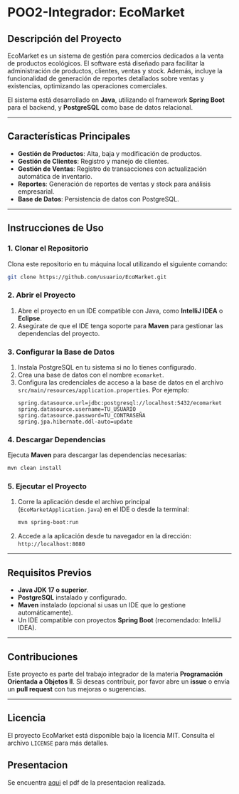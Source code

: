 
# **POO2-Integrador: EcoMarket**

## **Descripción del Proyecto**
EcoMarket es un sistema de gestión para comercios dedicados a la venta de productos ecológicos. El software está diseñado para facilitar la administración de productos, clientes, ventas y stock. Además, incluye la funcionalidad de generación de reportes detallados sobre ventas y existencias, optimizando las operaciones comerciales.

El sistema está desarrollado en **Java**, utilizando el framework **Spring Boot** para el backend, y **PostgreSQL** como base de datos relacional.

---

## **Características Principales**
- **Gestión de Productos**: Alta, baja y modificación de productos.
- **Gestión de Clientes**: Registro y manejo de clientes.
- **Gestión de Ventas**: Registro de transacciones con actualización automática de inventario.
- **Reportes**: Generación de reportes de ventas y stock para análisis empresarial.
- **Base de Datos**: Persistencia de datos con PostgreSQL.

---

## **Instrucciones de Uso**

### **1. Clonar el Repositorio**
Clona este repositorio en tu máquina local utilizando el siguiente comando:
```bash
git clone https://github.com/usuario/EcoMarket.git
```

### **2. Abrir el Proyecto**
1. Abre el proyecto en un IDE compatible con Java, como **IntelliJ IDEA** o **Eclipse**.
2. Asegúrate de que el IDE tenga soporte para **Maven** para gestionar las dependencias del proyecto.

### **3. Configurar la Base de Datos**
1. Instala PostgreSQL en tu sistema si no lo tienes configurado.
2. Crea una base de datos con el nombre `ecomarket`.
3. Configura las credenciales de acceso a la base de datos en el archivo `src/main/resources/application.properties`. Por ejemplo:
    ```properties
    spring.datasource.url=jdbc:postgresql://localhost:5432/ecomarket
    spring.datasource.username=TU_USUARIO
    spring.datasource.password=TU_CONTRASEÑA
    spring.jpa.hibernate.ddl-auto=update
    ```

### **4. Descargar Dependencias**
Ejecuta **Maven** para descargar las dependencias necesarias:
```bash
mvn clean install
```

### **5. Ejecutar el Proyecto**
1. Corre la aplicación desde el archivo principal (`EcoMarketApplication.java`) en el IDE o desde la terminal:
    ```bash
    mvn spring-boot:run
    ```
2. Accede a la aplicación desde tu navegador en la dirección:  
   `http://localhost:8080`

---

## **Requisitos Previos**
- **Java JDK 17 o superior**.
- **PostgreSQL** instalado y configurado.
- **Maven** instalado (opcional si usas un IDE que lo gestione automáticamente).
- Un IDE compatible con proyectos **Spring Boot** (recomendado: IntelliJ IDEA).

---

## **Contribuciones**
Este proyecto es parte del trabajo integrador de la materia **Programación Orientada a Objetos II**. Si deseas contribuir, por favor abre un **issue** o envía un **pull request** con tus mejoras o sugerencias.

---

## **Licencia**
El proyecto EcoMarket está disponible bajo la licencia MIT. Consulta el archivo `LICENSE` para más detalles.

## **Presentacion**
Se encuentra [aqui](docs/Presentacion.pdf) el pdf de la presentacion realizada.
